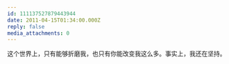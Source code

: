 ```yaml
---
id: 111137527879443944
date: 2011-04-15T01:34:00.000Z
reply: false
media_attachments: 0
---
```


这个世界上，只有能够折磨我，也只有你能改变我这么多。事实上，我还在坚持。 ​​​​

